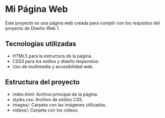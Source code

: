 # Mi Página Web

Este proyecto es una página web creada para cumplir con los requisitos del proyecto de Diseño Web 1.

## Tecnologías utilizadas
- HTML5 para la estructura de la página.
- CSS3 para los estilos y diseño responsivo.
- Uso de multimedia y accesibilidad web.

## Estructura del proyecto
- index.html: Archivo principal de la página.
- styles.css: Archivo de estilos CSS.
- images/: Carpeta con las imágenes utilizadas.
- videos/: Carpeta con los videos.
